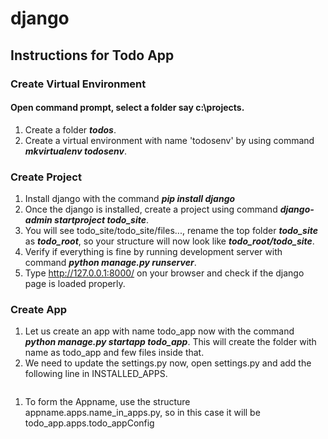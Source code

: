 # django

## Instructions for Todo App

### Create Virtual Environment

#### Open command prompt, select a folder say c:\projects.
1. Create a folder ***todos***.
1. Create a virtual environment with name 'todosenv' by using command ***mkvirtualenv todosenv***.

### Create Project
1. Install django with the command ***pip install django***
1. Once the django is installed, create a project using command ***django-admin startproject todo_site***.
1. You will see todo_site/todo_site/files..., rename the top folder ***todo_site*** as ***todo_root***, so your structure will now look like ***todo_root/todo_site***.
1. Verify if everything is fine by running development server with command ***python manage.py runserver***.
1. Type http://127.0.0.1:8000/ on your browser and check if the django page is loaded properly.
### Create App
1. Let us create an app with name todo_app now with the command ***python manage.py startapp todo_app***. This will create the folder with name as todo_app and few files inside that.
1. We need to update the settings.py now, open settings.py and add the following line in INSTALLED_APPS.
```
```
1. To form the Appname, use the structure appname.apps.name_in_apps.py, so in this case it will be todo_app.apps.todo_appConfig

